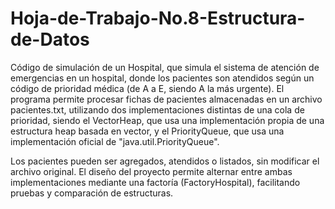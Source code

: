 # Hoja-de-Trabajo-No.8-Estructura-de-Datos
Código de simulación de un Hospital, que  simula el sistema de atención de emergencias en un hospital, donde los pacientes son atendidos según un código de prioridad médica (de A a E, siendo A la más urgente).
El programa permite procesar fichas de pacientes almacenadas en un archivo pacientes.txt, utilizando dos implementaciones distintas de una cola de prioridad, siendo el VectorHeap, que usa una implementación propia de una estructura heap basada en vector, y el PriorityQueue, que usa una implementación oficial de "java.util.PriorityQueue".


Los pacientes pueden ser agregados, atendidos o listados, sin modificar el archivo original. El diseño del proyecto permite alternar entre ambas implementaciones mediante una factoría (FactoryHospital), facilitando pruebas y comparación de estructuras.
